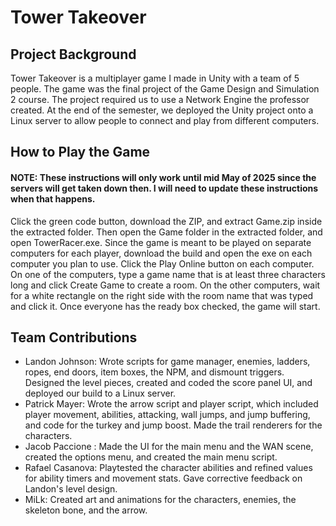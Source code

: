 # Tower Takeover
## Project Background
Tower Takeover is a multiplayer game I made in Unity with a team of 5 people.
The game was the final project of the Game Design and Simulation 2 course.
The project required us to use a Network Engine the professor created.
At the end of the semester, we deployed the Unity project onto a Linux server to allow people to connect and play from different computers.

## How to Play the Game
#### NOTE: These instructions will only work until mid May of 2025 since the servers will get taken down then. I will need to update these instructions when that happens.
Click the green code button, download the ZIP, and extract Game.zip inside the extracted folder. Then open the Game folder in the extracted folder, and open TowerRacer.exe.
Since the game is meant to be played on separate computers for each player, download the build and open the exe on each computer you plan to use.
Click the Play Online button on each computer. On one of the computers, type a game name that is at least three characters long and click Create Game to create a room.
On the other computers, wait for a white rectangle on the right side with the room name that was typed and click it.
Once everyone has the ready box checked, the game will start.

## Team Contributions
- Landon Johnson: Wrote scripts for game manager, enemies, ladders, ropes, end doors, item boxes, the NPM, and dismount triggers. Designed the level pieces, created and coded the score panel UI, and deployed our build to a Linux server. 
- Patrick Mayer: Wrote the arrow script and player script, which included player movement, abilities, attacking, wall jumps, and jump buffering, and code for the turkey and jump boost. Made the trail renderers for the characters.
- Jacob Paccione : Made the UI for the main menu and the WAN scene, created the options menu, and created the main menu script.
- Rafael Casanova: Playtested the character abilities and refined values for ability timers and movement stats. Gave corrective feedback on Landon's level design.
- MiLk: Created art and animations for the characters, enemies, the skeleton bone, and the arrow.

